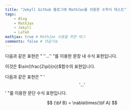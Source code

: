 ```yaml
---
title: "Jekyll Github 블로그에 MathJax를 이용한 수학식 테스트"
tags:
    - Blog
    - MathJax
    - Jekyll
    - LaTeX
mathjax: true # MathJax 사용을 위한 태그
comments: false # 댓글기능
---
```


다음과 같은 표현은 " '$' ... '$' "를 이용한 문장 내 수식 표현입니다.

이것은 $\sin(\frac{2\pi}{n})$함수의 표현입니다.

다음과 같은 표현은 " '$$' ... '$$' "를 이용한 문단 수식 표현입니다.

$$
{\bf B} = \nabla\times{\bf A}
$$